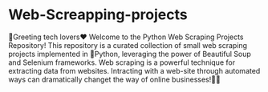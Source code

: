 # Web-Screapping-projects
👋Greeting tech lovers❤
Welcome to the Python Web Scraping Projects Repository! This repository is a curated collection of small web scraping projects implemented in 🐍Python, leveraging the power of Beautiful Soup and Selenium frameworks. Web scraping is a powerful technique for extracting data from websites.
Intracting with a web-site through automated ways can dramatically changet the way of online businesses!🚀🚀
